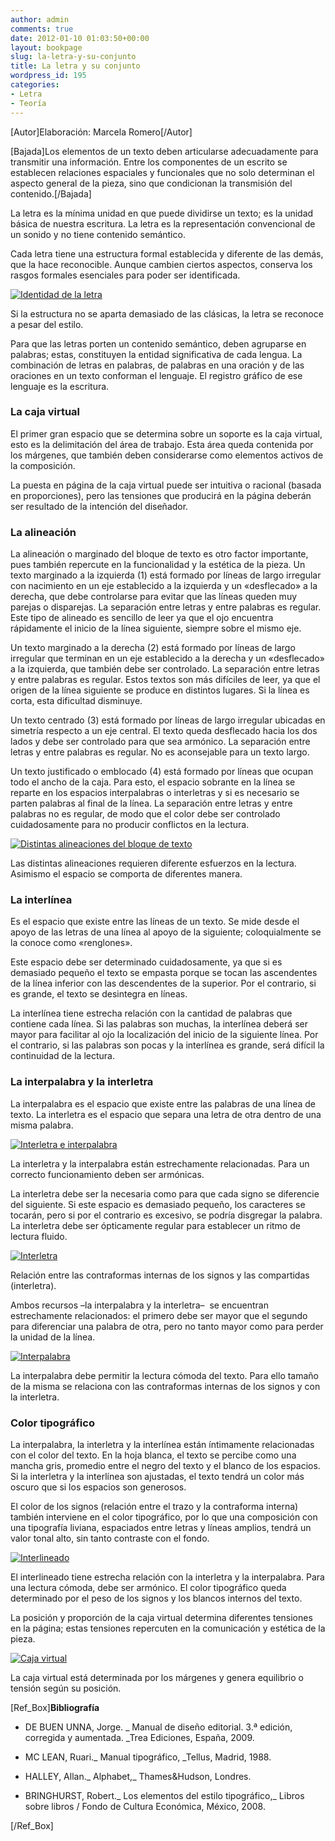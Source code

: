 ```yaml
---
author: admin
comments: true
date: 2012-01-10 01:03:50+00:00
layout: bookpage
slug: la-letra-y-su-conjunto
title: La letra y su conjunto
wordpress_id: 195
categories:
- Letra
- Teoría
---
```


[Autor]Elaboración: Marcela Romero[/Autor]

[Bajada]Los elementos de un texto deben articularse adecuadamente para transmitir una información. Entre los componentes de un escrito se establecen relaciones espaciales y funcionales que no solo determinan el aspecto general de la pieza, sino que condicionan la transmisión del contenido.[/Bajada]

La letra es la mínima unidad en que puede dividirse un texto; es la unidad básica de nuestra escritura. La letra es la representación convencional de un sonido y no tiene contenido semántico.

Cada letra tiene una estructura formal establecida y diferente de las demás, que la hace reconocible. Aunque cambien ciertos aspectos, conserva los rasgos formales esenciales para poder ser identificada.

[![Identidad de la letra](http://www.oert.org/wp-content/uploads/2012/07/T01B_01-letraa_familiasb.jpg)](http://www.oert.org/wp-content/uploads/2012/07/T01B_01-letraa_familiasb.jpg)

<p class="caption">Si la estructura no se aparta demasiado de las clásicas, la letra se reconoce a pesar del estilo.</p>

Para que las letras porten un contenido semántico, deben agruparse en palabras; estas, constituyen la entidad significativa de cada lengua. La combinación de letras en palabras, de palabras en una oración y de las oraciones en un texto conforman el lenguaje. El registro gráfico de ese lenguaje es la escritura.


### La caja virtual


El primer gran espacio que se determina sobre un soporte es la caja virtual, esto es la delimitación del área de trabajo. Esta área queda contenida por los márgenes, que también deben considerarse como elementos activos de la composición.

La puesta en página de la caja virtual puede ser intuitiva o racional (basada en proporciones), pero las tensiones que producirá en la página deberán ser resultado de la intención del diseñador.


### La alineación


La alineación o marginado del bloque de texto es otro factor importante, pues también repercute en la funcionalidad y la estética de la pieza. Un texto marginado a la izquierda (1) está formado por líneas de largo irregular con nacimiento en un eje establecido a la izquierda y un «desflecado» a la derecha, que debe controlarse para evitar que las líneas queden muy parejas o disparejas. La separación entre letras y entre palabras es regular. Este tipo de alineado es sencillo de leer ya que el ojo encuentra rápidamente el inicio de la línea siguiente, siempre sobre el mismo eje.

Un texto marginado a la derecha (2) está formado por líneas de largo irregular que terminan en un eje establecido a la derecha y un «desflecado» a la izquierda, que también debe ser controlado. La separación entre letras y entre palabras es regular. Estos textos son más difíciles de leer, ya que el origen de la línea siguiente se produce en distintos lugares. Si la línea es corta, esta dificultad disminuye.

Un texto centrado (3) está formado por líneas de largo irregular ubicadas en simetría respecto a un eje central. El texto queda desflecado hacia los dos lados y debe ser controlado para que sea armónico. La separación entre letras y entre palabras es regular. No es aconsejable para un texto largo.

Un texto justificado o emblocado (4) está formado por líneas que ocupan todo el ancho de la caja. Para esto, el espacio sobrante en la línea se reparte en los espacios interpalabras o interletras y si es necesario se parten palabras al final de la línea. La separación entre letras y entre palabras no es regular, de modo que el color debe ser controlado cuidadosamente para no producir conflictos en la lectura.

[![Distintas alineaciones del bloque de texto](http://www.oert.org/wp-content/uploads/2012/07/T01B_02-alineacion.jpg)](http://www.oert.org/wp-content/uploads/2012/07/T01B_02-alineacion.jpg)

<p class="caption">Las distintas alineaciones requieren diferente esfuerzos en la lectura. Asimismo el espacio se comporta de diferentes manera.</p>


### La interlínea


Es el espacio que existe entre las líneas de un texto. Se mide desde el apoyo de las letras de una línea al apoyo de la siguiente; coloquialmente se la conoce como «renglones».

Este espacio debe ser determinado cuidadosamente, ya que si es demasiado pequeño el texto se empasta porque se tocan las ascendentes de la línea inferior con las descendentes de la superior. Por el contrario, si es grande, el texto se desintegra en líneas.

La interlínea tiene estrecha relación con la cantidad de palabras que contiene cada línea.
Si las palabras son muchas, la interlínea deberá ser mayor para facilitar al ojo la localización del inicio de la siguiente línea. Por el contrario, si las palabras son pocas y la interlínea es grande, será difícil la continuidad de la lectura.


### La interpalabra y la interletra


La interpalabra es el espacio que existe entre las palabras de una línea de texto. La interletra es el espacio que separa una letra de otra dentro de una misma palabra.

[![Interletra e interpalabra](http://www.oert.org/wp-content/uploads/2012/07/T01B_03-sinsal_2.jpg)](http://www.oert.org/wp-content/uploads/2012/07/T01B_03-sinsal_2.jpg)

<p class="caption">La interletra y la interpalabra están estrechamente relacionadas. Para un correcto funcionamiento deben ser armónicas.</p>

La interletra debe ser la necesaria como para que cada signo se diferencie del siguiente. Si este espacio es demasiado pequeño, los caracteres se tocarán, pero si por el contrario es excesivo, se podría disgregar la palabra. La interletra debe ser ópticamente regular para establecer un ritmo de lectura fluido.

[![Interletra](http://www.oert.org/wp-content/uploads/2012/07/T01B_04a-interletra.jpg)](http://www.oert.org/wp-content/uploads/2012/07/T01B_04a-interletra.jpg)

<p class="caption">Relación entre las contraformas internas de los signos y las compartidas (interletra).</p>

Ambos recursos –la interpalabra y la interletra–  se encuentran estrechamente relacionados: el primero debe ser mayor que el segundo para diferenciar una palabra de otra, pero no tanto mayor como para perder la unidad de la línea.

[![Interpalabra](http://www.oert.org/wp-content/uploads/2012/07/T01B_04b-interpalabra.jpg)](http://www.oert.org/wp-content/uploads/2012/07/T01B_04b-interpalabra.jpg)

<p class="caption">La interpalabra debe permitir la lectura cómoda del texto. Para ello tamaño de la misma se relaciona con las contraformas internas de los signos y con la interletra.</p>


### Color tipográfico


La interpalabra, la interletra y la interlínea están íntimamente relacionadas con el color del texto. En la hoja blanca, el texto se percibe como una mancha gris, promedio entre el negro del texto y el blanco de los espacios. Si la interletra y la interlínea son ajustadas, el texto tendrá un color más oscuro que si los espacios son generosos.

El color de los signos (relación entre el trazo y la contraforma interna) también interviene en el color tipográfico, por lo que una composición con una tipografía liviana, espaciados entre letras y líneas amplios, tendrá un valor tonal alto, sin tanto contraste con el fondo.

[![Interlineado](http://www.oert.org/wp-content/uploads/2012/07/T01B_04c-interlineado.jpg)](http://www.oert.org/wp-content/uploads/2012/07/T01B_04c-interlineado.jpg)

<p class="caption">El interlineado tiene estrecha relación con la interletra y la interpalabra. Para una lectura cómoda, debe ser armónico. El color tipográfico queda determinado por el peso de los signos y los blancos internos del texto.</p>

La posición y proporción de la caja virtual determina diferentes tensiones en la página; estas tensiones repercuten en la comunicación y estética de la pieza.

[![Caja virtual](http://www.oert.org/wp-content/uploads/2012/07/T01B_05-cajavirtual_2.jpg)](http://www.oert.org/wp-content/uploads/2012/07/T01B_05-cajavirtual_2.jpg)

<p class="caption">La caja virtual está determinada por los márgenes y genera equilibrio o tensión según su posición.</p>

[Ref_Box]**Bibliografía**



	
  * DE BUEN UNNA, Jorge. _ Manual de diseño editorial. 3.ª edición, corregida y aumentada. _Trea Ediciones, España, 2009.

	
  * MC LEAN, Ruari._ Manual tipográfico, _Tellus, Madrid, 1988.

	
  * HALLEY, Allan._ Alphabet,_ Thames&Hudson, Londres.

	
  * BRINGHURST, Robert._ Los elementos del estilo tipográfico,_ Libros sobre libros / Fondo de Cultura Económica, México, 2008.


[/Ref_Box]
